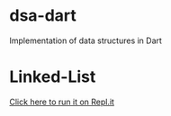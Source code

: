 # dsa-dart
Implementation of data structures in Dart

# Linked-List
[Click here to run it on Repl.it](https://repl.it/@sahildlimbe/dsa-dart)
